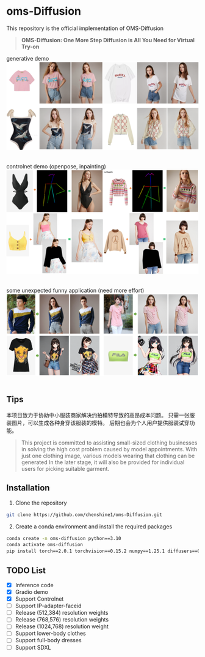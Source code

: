 # oms-Diffusion
This repository is the official implementation of OMS-Diffusion

> **OMS-Diffusion: One More Step Diffusion is All You Need for Virtual Try-on**<br>

generative demo
![demo1](fig/figure1.png)&nbsp;

controlnet demo (openpose, inpainting)
![demo2](fig/figure2.png)&nbsp;

some unexpected funny application (need more effort)
![demo3](fig/figure3.png)&nbsp;

## Tips
本项目致力于协助中小服装商家解决约拍模特导致的高昂成本问题。
只需一张服装图片，可以生成各种身穿该服装的模特。
后期也会为个人用户提供服装试穿功能。
> This project is committed to assisting small-sized clothing businesses in solving the high cost problem caused by model appointments.
> With just one clothing image, various models wearing that clothing can be generated
> In the later stage, it will also be provided for individual users for picking suitable garment.


## Installation

1. Clone the repository

```sh
git clone https://github.com/chenshine1/oms-Diffusion.git
```

2. Create a conda environment and install the required packages

```sh
conda create -n oms-diffusion python==3.10
conda activate oms-diffusion
pip install torch==2.0.1 torchvision==0.15.2 numpy==1.25.1 diffusers==0.25.1 opencv-python==4.8.0  transformers==4.31.0 gradio==4.16.0 safetensors==0.3.1 controlnet-aux==0.0.6 accelerate-0.21.0
```


## TODO List
- [x] Inference code
- [x] Gradio demo
- [x] Support Controlnet
- [ ] Support IP-adapter-faceid
- [ ] Release (512,384) resolution weights
- [ ] Release (768,576) resolution weights
- [ ] Release (1024,768) resolution weight
- [ ] Support lower-body clothes
- [ ] Support full-body dresses
- [ ] Support SDXL
